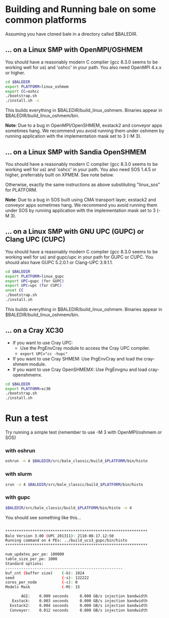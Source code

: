 # Building and Running bale on some common platforms

Assuming you have cloned bale in a directory called $BALEDIR.

## ... on a Linux SMP with OpenMPI/OSHMEM

You should have a reasonably modern C complier (gcc 8.3.0 seems to be working well for us) and 'oshcc' in your path. You also need OpenMPI 4.x.x or higher.

```bash
cd $BALEDIR
export PLATFORM=linux_oshmem
export CC=oshcc
./bootstrap.sh
./install.sh -s
```

This builds everything in $BALEDIR/build_linux_oshmem. Binaries appear in $BALEDIR/build_linux_oshmem/bin.

**Note**: Due to a bug in OpenMPI/OpenSHMEM, exstack2 and conveyor apps sometimes hang. We recommend you avoid running them under oshmem by running application with the implementation mask set to 3 (-M 3).

## ... on a Linux SMP with Sandia OpenSHMEM

You should have a reasonably modern C complier (gcc 8.3.0 seems to be working well for us) and 'oshcc' in your path. You also need SOS 1.4.5 or higher, preferrably built on XPMEM. See note below.

Otherwise, exactly the same instructions as above substituting "linux_sos" for PLATFORM.

**Note**: Due to a bug in SOS built using CMA transport layer, exstack2 and conveyor apps sometimes hang. We recommend you avoid running them under SOS by running application with the implementation mask set to 3 (-M 3).

## ... on a Linux SMP with GNU UPC (GUPC) or Clang UPC (CUPC)

You should have a reasonably modern C complier (gcc 8.3.0 seems to be working well for us) and gupc/upc in your path for GUPC or CUPC. You should also have GUPC 5.2.0.1 or Clang-UPC 3.9.1.1.

```bash
cd $BALEDIR
export PLATFORM=linux_gupc
export UPC=gupc (for GUPC)
export UPC=upc (for CUPC)
unset CC
./bootstrap.sh
./install.sh
```

This builds everything in $BALEDIR/build_linux_oshmem. Binaries appear in $BALEDIR/build_linux_oshmem/bin.

## ... on a Cray XC30

- If you want to use Cray UPC:
    - Use the PrgEnvCray module to access the Cray UPC compiler.
    - `export UPC="cc -hupc"`
- If you want to use Cray SHMEM: Use PrgEnvCray and load the cray-shmem module.
- If you want to use Cray OpenSHMEMX: Use PrgEnvgnu and load cray-openshmemx. 

```bash
cd $BALEDIR
export PLATFORM=xc30
./bootstrap.sh
./install.sh
```



# Run a test
Try running a simple test (remember to use -M 3 with OpenMPI/oshmem or SOS)
### with oshrun
```bash
oshrun -n 4 $BALEDIR/src/bale_classic/build_$PLATFORM/bin/histo
```
### with slurm
```bash
srun -n 4 $BALEDIR/src/bale_classic/build_$PLATFORM/bin/histo
```
### with gupc
```bash
$BALEDIR/src/bale_classic/build_$PLATFORM/bin/histo -n 4
```

You should see something like this...

```bash

***************************************************************
Bale Version 3.00 (UPC 201311): 2110-08-17.12:50
Running command on 4 PEs: ../build_ucs3_gupc/bin/histo
***************************************************************

num_updates_per_pe: 100000
table_size_per_pe: 1000
Standard options:
----------------------------------------------------
buf_cnt (buffer size)    (-b): 1024
seed                     (-s): 122222
cores_per_node           (-c): 0
Models Mask              (-M): 15

       AGI:    0.009 seconds     0.000 GB/s injection bandwidth
   Exstack:    0.003 seconds     0.000 GB/s injection bandwidth
  Exstack2:    0.004 seconds     0.000 GB/s injection bandwidth
  Conveyor:    0.012 seconds     0.000 GB/s injection bandwidth
```